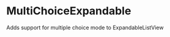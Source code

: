MultiChoiceExpandable
================================

Adds support for multiple choice mode to ExpandableListView 
